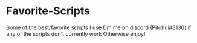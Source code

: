 # Favorite-Scripts
Some of the best/favorite scripts I use
Dm me on discord (Pitohui#3130) if any of the scripts don't currently work
Otherwise enjoy!
